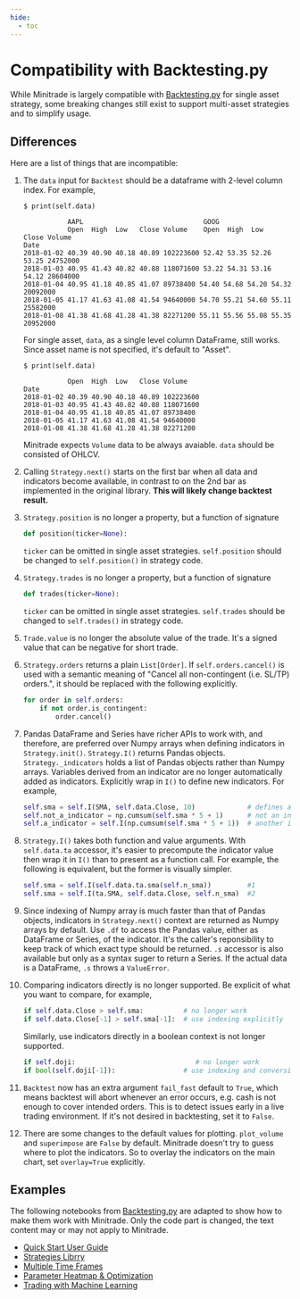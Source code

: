 ```yaml
---
hide:
  - toc
---
```

# Compatibility with Backtesting.py

While Minitrade is largely compatible with [Backtesting.py](https://github.com/kernc/backtesting.py) for single asset strategy, some breaking changes still exist to support multi-asset strategies and to simplify usage.

## Differences

Here are a list of things that are incompatible:

1. The `data` input for `Backtest` should be a dataframe with 2-level column index. For example, 
    ```
    $ print(self.data)

               AAPL                              GOOG 
               Open  High  Low   Close Volume    Open  High  Low   Close Volume
    Date          
    2018-01-02 40.39 40.90 40.18 40.89 102223600 52.42 53.35 52.26 53.25 24752000
    2018-01-03 40.95 41.43 40.82 40.88 118071600 53.22 54.31 53.16 54.12 28604000
    2018-01-04 40.95 41.18 40.85 41.07 89738400 54.40 54.68 54.20 54.32 20092000
    2018-01-05 41.17 41.63 41.08 41.54 94640000 54.70 55.21 54.60 55.11 25582000
    2018-01-08 41.38 41.68 41.28 41.38 82271200 55.11 55.56 55.08 55.35 20952000
    ```
    For single asset, `data`, as a single level column DataFrame, still works. Since asset name is not specified, it's default to "Asset".
    ``` 
    $ print(self.data)

               Open  High  Low   Close Volume 
    Date          
    2018-01-02 40.39 40.90 40.18 40.89 102223600 
    2018-01-03 40.95 41.43 40.82 40.88 118071600 
    2018-01-04 40.95 41.18 40.85 41.07 89738400 
    2018-01-05 41.17 41.63 41.08 41.54 94640000 
    2018-01-08 41.38 41.68 41.28 41.38 82271200 
    ```
    Minitrade expects `Volume` data to be always avaiable. `data` should be consisted of OHLCV.

2. Calling `Strategy.next()` starts on the first bar when all data and indicators become available, in contrast to on the 2nd bar as implemented in the original library. **This will likely change backtest result.**

3. `Strategy.position` is no longer a property, but a function of signature
   ```python
   def position(ticker=None):
   ```
   `ticker` can be omitted in single asset strategies. `self.position` should be changed to `self.position()` in strategy code.

4. `Strategy.trades` is no longer a property, but a function of signature
   ```python
   def trades(ticker=None):
   ```
   `ticker` can be omitted in single asset strategies. `self.trades` should be changed to `self.trades()` in strategy code.

5. `Trade.value` is no longer the absolute value of the trade. It's a signed value that can be negative for short trade. 

6. `Strategy.orders` returns a plain `List[Order]`. If `self.orders.cancel()` is used with a semantic meaning of "Cancel all non-contingent (i.e. SL/TP) orders.", it should be replaced with the following explicitly.

    ```python
    for order in self.orders:
        if not order.is_contingent:
            order.cancel()
    ```

7. Pandas DataFrame and Series have richer APIs to work with, and therefore, are preferred over Numpy arrays when defining indicators in `Strategy.init()`. `Strategy.I()` returns Pandas objects. `Strategy._indicators` holds a list of Pandas objects rather than Numpy arrays. Variables derived from an indicator are no longer automatically added as indicators. Explicitly wrap in `I()` to define new indicators. For example,

    ```python
    self.sma = self.I(SMA, self.data.Close, 10)             # defines an indicator
    self.not_a_indicator = np.cumsum(self.sma * 5 + 1)      # not an indicator
    self.a_indicator = self.I(np.cumsum(self.sma * 5 + 1))  # another indicator
    ```

8. `Strategy.I()` takes both function and value arguments. With `self.data.ta` accessor, it's easier to precompute the indicator value then wrap it in `I()` than to present as a function call. For example, the following is equivalent, but the former is visually simpler.

    ```python
    self.sma = self.I(self.data.ta.sma(self.n_sma))         #1
    self.sma = self.I(ta.SMA, self.data.Close, self.n_sma)  #2
    ```

9. Since indexing of Numpy array is much faster than that of Pandas objects, indicators in `Strategy.next()` context are returned as Numpy arrays by default. Use `.df` to access the Pandas value, either as DataFrame or Series, of the indicator. It's the caller's reponsibility to keep track of which exact type should be returned. `.s` accessor is also available but only as a syntax suger to return a Series. If the actual data is a DataFrame, `.s` throws a `ValueError`.


8. Comparing indicators directly is no longer supported. Be explicit of what you want to compare, for example, 

    ```python
    if self.data.Close > self.sma:          # no longer work
    if self.data.Close[-1] > self.sma[-1]:  # use indexing explicitly
    ```
    Similarly, use indicators directly in a boolean context is not longer supported. 
    ```python
    if self.doji:                              # no longer work
    if bool(self.doji[-1]):                 # use indexing and conversion explicitly
    ```

9.  `Backtest` now has an extra argument `fail_fast` default to `True`, which means backtest will abort whenever an error occurs, e.g. cash is not enough to cover intended orders. This is to detect issues early in a live trading environment. If it's not desired in backtesting, set it to `False`.

10. There are some changes to the default values for plotting. `plot_volume` and `superimpose` are `False` by default. Minitrade doesn't try to guess where to plot the indicators. So to overlay the indicators on the main chart, set `overlay=True` explicitly.

## Examples

The following notebooks from [Backtesting.py](https://github.com/kernc/backtesting.py) are adapted to show how to make them work with Minitrade. Only the code part is changed, the text content may or may not apply to Minitrade. 

- [Quick Start User Guide](examples/Quick%20Start%20User%20Guide.ipynb)
- [Strategies Librry](examples/Strategies%20Library.ipynb)
- [Multiple Time Frames](examples/Multiple%20Time%20Frames.ipynb)
- [Parameter Heatmap & Optimization](examples/Parameter%20Heatmap%20&%20Optimization.ipynb)
- [Trading with Machine Learning](examples/Trading%20with%20Machine%20Learning.ipynb)